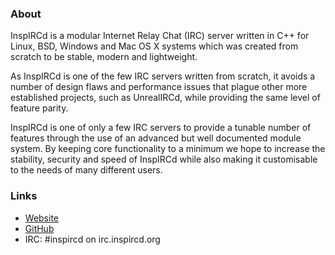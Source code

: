 ### About

InspIRCd is a modular Internet Relay Chat (IRC) server written in C++ for Linux,
BSD, Windows and Mac OS X systems which was created from scratch to be stable,
modern and lightweight.

As InspIRCd is one of the few IRC servers written from scratch, it avoids a
number of design flaws and performance issues that plague other more established
projects, such as UnrealIRCd, while providing the same level of feature parity.

InspIRCd is one of only a few IRC servers to provide a tunable number of
features through the use of an advanced but well documented module system. By
keeping core functionality to a minimum we hope to increase the stability,
security and speed of InspIRCd while also making it customisable to the needs of
many different users.

### Links

* [Website](http://inspircd.org)
* [GitHub](https://github.com/inspircd)
* IRC: \#inspircd on irc.inspircd.org
